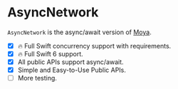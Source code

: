 # AsyncNetwork

`AsyncNetwork` is the async/await version of [Moya](https://github.com/Moya/Moya).

- [x] 🔥 Full Swift concurrency support with requirements.
- [x] 🔥 Full Swift 6 support.
- [x] All public APIs support async/await.
- [x] Simple and Easy-to-Use Public APIs.
- [ ] More testing.
